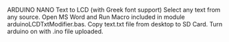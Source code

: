 ARDUINO NANO Text to LCD (with Greek font support)
Select any text from any source. Open MS Word and Run Macro included in module arduinoLCDTxtModifier.bas. Copy text.txt file from desktop to SD Card. Turn arduino on with .ino file uploaded.

